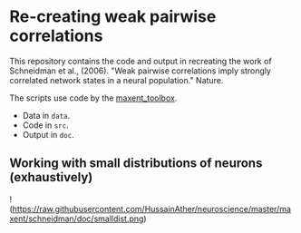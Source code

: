# Re-creating weak pairwise correlations

This repository contains the code and output in recreating the work of Schneidman et al., (2006). "Weak pairwise correlations imply strongly correlated network states in a neural population." Nature.

The scripts use code by the [maxent_toolbox](https://github.com/orimaoz/maxent_toolbox).

* Data in `data`.
* Code in `src`.
* Output in `doc`.

## Working with small distributions of neurons (exhaustively)
!(https://raw.githubusercontent.com/HussainAther/neuroscience/master/maxent/schneidman/doc/smalldist.png)
